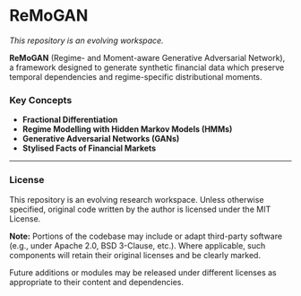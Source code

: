 # ReMoGAN

*This repository is an evolving workspace.*

**ReMoGAN** (Regime- and Moment-aware Generative Adversarial Network), a framework designed to generate synthetic financial data which preserve temporal dependencies and regime-specific distributional moments.

### Key Concepts

- **Fractional Differentiation**
- **Regime Modelling with Hidden Markov Models (HMMs)**
- **Generative Adversarial Networks (GANs)**
- **Stylised Facts of Financial Markets**

---

### License

This repository is an evolving research workspace. Unless otherwise specified, original code written by the author is licensed under the MIT License.

**Note:** Portions of the codebase may include or adapt third-party software (e.g., under Apache 2.0, BSD 3-Clause, etc.). Where applicable, such components will retain their original licenses and be clearly marked.

Future additions or modules may be released under different licenses as appropriate to their content and dependencies.
